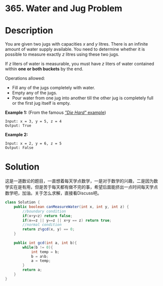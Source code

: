 # 365. Water and Jug Problem

# Description

You are given two jugs with capacities *x* and *y* litres. There is an infinite amount of water supply available. You need to determine whether it is possible to measure exactly *z* litres using these two jugs.

If *z* liters of water is measurable, you must have *z* liters of water contained within **one or both buckets** by the end.

Operations allowed:

- Fill any of the jugs completely with water.
- Empty any of the jugs.
- Pour water from one jug into another till the other jug is completely full or the first jug itself is empty.

**Example 1:** (From the famous [*"Die Hard"* example](https://www.youtube.com/watch?v=BVtQNK_ZUJg))

```
Input: x = 3, y = 5, z = 4
Output: True
```

**Example 2:**

```
Input: x = 2, y = 6, z = 5
Output: False
```

# Solution

这是一道数论的题目，一直想着每天学点数学，一是对于数学的兴趣，二是因为数学实在是有用，但是苦于每天都有做不完的事，希望后面能挤出一点时间每天学点数学吧，加油。关于怎么求解，直接看Discuss吧。

```java
class Solution {
    public boolean canMeasureWater(int x, int y, int z) {
        //boundary condition
        if(x+y<z) return false;
        if(x==z || y==z || x+y == z) return true;
        //normal condition
        return z%gcd(x, y) == 0;
    }
    
    public int gcd(int a, int b){
        while(b != 0){
            int temp = b;
            b = a%b;
            a = temp;
        }
        return a;
    }
}
```

